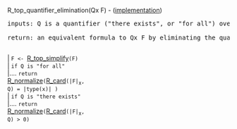 R\_top\_quantifier\_elimination(Qx F) - ([implementation](http://code.google.com/p/aic-expresso/source/browse/trunk/src/main/java/com/sri/ai/grinder/library/equality/cardinality/direct/core/TopQuantifierElimination.java))
<pre>
inputs: Q is a quantifier ("there exists", or "for all") over x, F is a boolean formula on equalities.<br>
return: an equivalent formula to Qx F by eliminating the quantification Qx.<br>
</pre>
| `F <- `[R\_top\_simplify](RewriterTopSimplify.md)`(F)`<br>
| <code>if Q is "for all"</code><br>
|.... <code>return </code><a href='RewriterNormalize.md'>R_normalize</a><code>(</code><a href='RewriterCard.md'>R_card</a><code>(|F|</code><sub>x</sub><code>, Q) = |type(x)| )</code><br>
| <code>if Q is "there exists"</code><br>
|.... <code>return </code><a href='RewriterNormalize.md'>R_normalize</a><code>(</code><a href='RewriterCard.md'>R_card</a><code>(|F|</code><sub>x</sub><code>, Q) &gt; 0)</code><br>